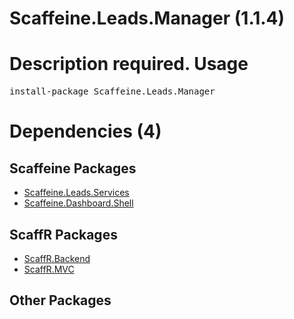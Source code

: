 ﻿Scaffeine.Leads.Manager (1.1.4)
======
Description required.
Usage
======
<pre>install-package Scaffeine.Leads.Manager</pre>
Dependencies (4)
=====

Scaffeine Packages
------
* [Scaffeine.Leads.Services](https://github.com/wcpro/Scaffeine/tree/master/src/Scaffeine.Leads.Services)
* [Scaffeine.Dashboard.Shell](https://github.com/wcpro/Scaffeine/tree/master/src/Scaffeine.Dashboard.Shell)

ScaffR Packages
------
* [ScaffR.Backend](https://github.com/wcpro/ScaffR/tree/master/src/ScaffR.Backend)
* [ScaffR.MVC](https://github.com/wcpro/ScaffR/tree/master/src/ScaffR.MVC)

Other Packages
------
